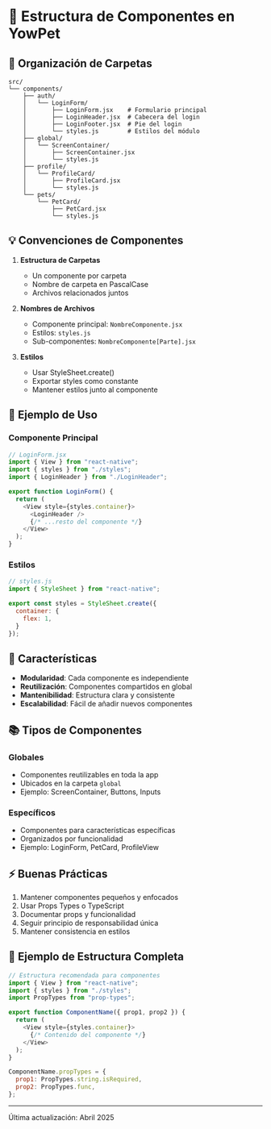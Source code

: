 # 📁 Estructura de Componentes en YowPet

## 📂 Organización de Carpetas

```plaintext
src/
└── components/
    ├── auth/
    │   └── LoginForm/
    │       ├── LoginForm.jsx    # Formulario principal
    │       ├── LoginHeader.jsx  # Cabecera del login
    │       ├── LoginFooter.jsx  # Pie del login
    │       └── styles.js        # Estilos del módulo
    ├── global/
    │   └── ScreenContainer/
    │       ├── ScreenContainer.jsx
    │       └── styles.js
    ├── profile/
    │   └── ProfileCard/
    │       ├── ProfileCard.jsx
    │       └── styles.js
    └── pets/
        └── PetCard/
            ├── PetCard.jsx
            └── styles.js
```

## 💡 Convenciones de Componentes

1. **Estructura de Carpetas**
   - Un componente por carpeta
   - Nombre de carpeta en PascalCase
   - Archivos relacionados juntos

2. **Nombres de Archivos**
   - Componente principal: `NombreComponente.jsx`
   - Estilos: `styles.js`
   - Sub-componentes: `NombreComponente[Parte].jsx`

3. **Estilos**
   - Usar StyleSheet.create()
   - Exportar styles como constante
   - Mantener estilos junto al componente

## 📝 Ejemplo de Uso

### Componente Principal

```javascript
// LoginForm.jsx
import { View } from "react-native";
import { styles } from "./styles";
import { LoginHeader } from "./LoginHeader";

export function LoginForm() {
  return (
    <View style={styles.container}>
      <LoginHeader />
      {/* ...resto del componente */}
    </View>
  );
}
```

### Estilos

```javascript
// styles.js
import { StyleSheet } from "react-native";

export const styles = StyleSheet.create({
  container: {
    flex: 1,
  }
});
```

## 🔧 Características

- **Modularidad**: Cada componente es independiente
- **Reutilización**: Componentes compartidos en global
- **Mantenibilidad**: Estructura clara y consistente
- **Escalabilidad**: Fácil de añadir nuevos componentes

## 📚 Tipos de Componentes

### Globales

- Componentes reutilizables en toda la app
- Ubicados en la carpeta `global`
- Ejemplo: ScreenContainer, Buttons, Inputs

### Específicos

- Componentes para características específicas
- Organizados por funcionalidad
- Ejemplo: LoginForm, PetCard, ProfileView

## ⚡ Buenas Prácticas

1. Mantener componentes pequeños y enfocados
2. Usar Props Types o TypeScript
3. Documentar props y funcionalidad
4. Seguir principio de responsabilidad única
5. Mantener consistencia en estilos

## 🎯 Ejemplo de Estructura Completa

```javascript
// Estructura recomendada para componentes
import { View } from "react-native";
import { styles } from "./styles";
import PropTypes from "prop-types";

export function ComponentName({ prop1, prop2 }) {
  return (
    <View style={styles.container}>
      {/* Contenido del componente */}
    </View>
  );
}

ComponentName.propTypes = {
  prop1: PropTypes.string.isRequired,
  prop2: PropTypes.func,
};
```

---
Última actualización: Abril 2025
